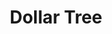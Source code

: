 ---
title: "Dollar Tree"
url: /vancouver/dollar-tree-northeast-162nd-avenue/
shop: variety store
---